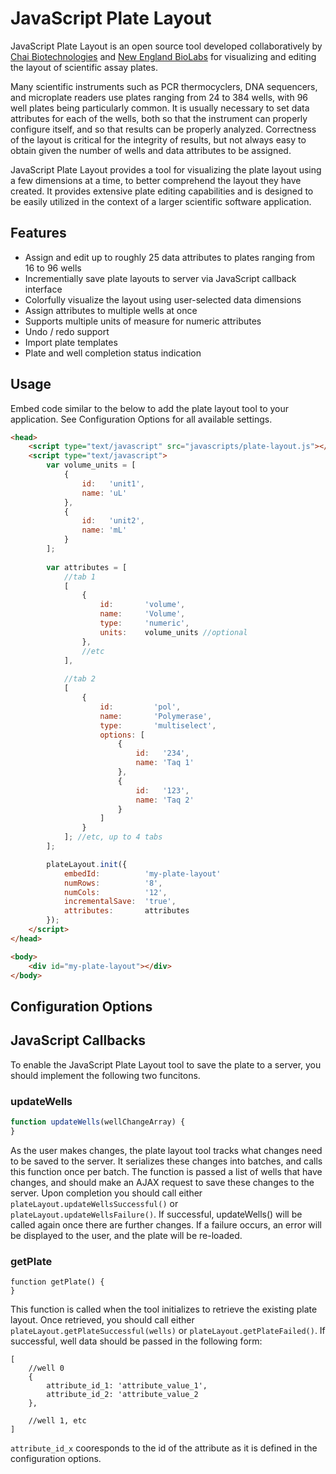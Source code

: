 # JavaScript Plate Layout
JavaScript Plate Layout is an open source tool developed collaboratively by [Chai Biotechnologies](www.chaibio.com) and [New England BioLabs](www.neb.com) for visualizing and editing the layout of scientific assay plates.

Many scientific instruments such as PCR thermocyclers, DNA sequencers, and microplate readers use plates ranging from 24 to 384 wells, with 96 well plates being particularly common. It is usually necessary to set data attributes for each of the wells, both so that the instrument can properly configure itself, and so that results can be properly analyzed. Correctness of the layout is critical for the integrity of results, but not always easy to obtain given the number of wells and data attributes to be assigned.

JavaScript Plate Layout provides a tool for visualizing the plate layout using a few dimensions at a time, to better comprehend the layout they have created. It provides extensive plate editing capabilities and is designed to be easily utilized in the context of a larger scientific software application.

## Features
* Assign and edit up to roughly 25 data attributes to plates ranging from 16 to 96 wells
* Incrementially save plate layouts to server via JavaScript callback interface
* Colorfully visualize the layout using user-selected data dimensions
* Assign attributes to multiple wells at once
* Supports multiple units of measure for numeric attributes
* Undo / redo support
* Import plate templates
* Plate and well completion status indication

## Usage
Embed code similar to the below to add the plate layout tool to your application. See Configuration Options for all available settings.

```html
<head>
	<script type="text/javascript" src="javascripts/plate-layout.js"></script>
	<script type="text/javascript">
		var volume_units = [
			{
				id:   'unit1',
				name: 'uL'
			},
			{
				id:   'unit2',
				name: 'mL'
			}
		];
		
		var attributes = [
			//tab 1
			[
				{
					id:       'volume',
					name:     'Volume',
					type:     'numeric',
					units:    volume_units //optional
				},
				//etc
			],
	
			//tab 2
			[
				{
					id:         'pol',
					name:       'Polymerase',
					type:       'multiselect',
					options: [
						{
							id:   '234',
							name: 'Taq 1'
						},
						{
							id:   '123',
							name: 'Taq 2'
						}
					]
				}
			]; //etc, up to 4 tabs
		];

		plateLayout.init({
			embedId:          'my-plate-layout'
			numRows:          '8',
			numCols:          '12',
			incrementalSave:  'true',
			attributes:       attributes
		});
	</script>
</head>

<body>    
    <div id="my-plate-layout"></div>
</body>
```

## Configuration Options

## JavaScript Callbacks
To enable the JavaScript Plate Layout tool to save the plate to a server, you should implement the following two funcitons.

### updateWells
```javascript
function updateWells(wellChangeArray) {
}
```
As the user makes changes, the plate layout tool tracks what changes need to be saved to the server. It serializes these changes into batches, and calls this function once per batch. The
function is passed a list of wells that have changes, and should make an AJAX request to save these changes to the server. Upon completion you should call either `plateLayout.updateWellsSuccessful()` or `plateLayout.updateWellsFailure()`. If successful, updateWells() will be called again once there are further changes. If a failure occurs, an error will be displayed to the user, and the plate will be re-loaded.

### getPlate
```
function getPlate() {
}
```
This function is called when the tool initializes to retrieve the existing plate layout. Once retrieved, you should call either `plateLayout.getPlateSuccessful(wells)` or `plateLayout.getPlateFailed()`. If successful, well data should be passed in the following form:

```
[
	//well 0
	{
		attribute_id_1: 'attribute_value_1',
		attribute_id_2: 'attribute_value_2
	},
	
	//well 1, etc
]
```
`attribute_id_x` cooresponds to the id of the attribute as it is defined in the configuration options.